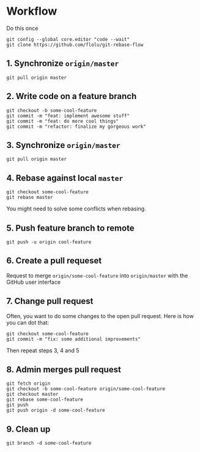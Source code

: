 # Workflow

Do this once

```
git config --global core.editor "code --wait"
git clone https://github.com/flolu/git-rebase-flow
```

## 1. Synchronize `origin/master`

```
git pull origin master
```

## 2. Write code on a feature branch

```
git checkout -b some-cool-feature
git commit -m "feat: implement awesome stuff"
git commit -m "feat: do more cool things"
git commit -m "refactor: finalize my gorgeous work"
```

## 3. Synchronize `origin/master`

```
git pull origin master
```

## 4. Rebase against local `master`

```
git checkout some-cool-feature
git rebase master
```

You might need to solve some conflicts when rebasing.

## 5. Push feature branch to remote

```
git push -u origin cool-feature
```

## 6. Create a pull requeset

Request to merge `origin/some-cool-feature` into `origin/master` with the GitHub user interface

## 7. Change pull request

Often, you want to do some changes to the open pull request. Here is how you can dot that:

```
git checkout some-cool-feature
git commit -m "fix: some additional improvements"
```

Then repeat steps 3, 4 and 5

## 8. **Admin** merges pull request

```
git fetch origin
git checkout -b some-cool-feature origin/some-cool-feature
git checkout master
git rebase some-cool-feature
git push
git push origin -d some-cool-feature
```

## 9. Clean up

```
git branch -d some-cool-feature
```
